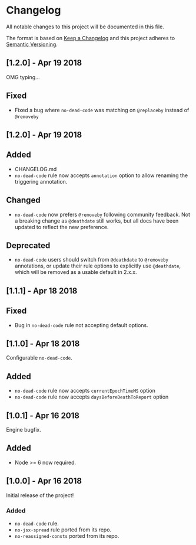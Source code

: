 Changelog
============
All notable changes to this project will be documented in this file.

The format is based on [Keep a Changelog](http://keepachangelog.com/en/1.0.0/)
and this project adheres to [Semantic Versioning](http://semver.org/spec/v2.0.0.html).

## [1.2.0]  - Apr 19 2018
OMG typing...
## Fixed
- Fixed a bug where `no-dead-code` was matching on `@replaceby` instead of `@removeby`
## [1.2.0]  - Apr 19 2018
## Added
- CHANGELOG.md
- `no-dead-code` rule now accepts `annotation` option to allow renaming the triggering annotation.
## Changed
- `no-dead-code` now prefers `@removeby` following community feedback. Not a breaking change as `@deathdate` still works, but all docs have been updated to reflect the new preference.
## Deprecated
- `no-dead-code` users should switch from `@deathdate` to `@removeby` annotations, or update their rule options to explicitly use `@deathdate`, which will be removed as a usable default in 2.x.x.


## [1.1.1]  - Apr 18 2018
## Fixed
- Bug in `no-dead-code` rule not accepting default options.

## [1.1.0]  - Apr 18 2018
Configurable `no-dead-code`.
## Added
- `no-dead-code` rule now accepts `currentEpochTimeMS` option
- `no-dead-code` rule now accepts `daysBeforeDeathToReport` option

## [1.0.1] - Apr 16 2018
Engine bugfix.
## Added
- Node >= 6 now required.


## [1.0.0] - Apr 16 2018
Initial release of the project!
### Added
- `no-dead-code` rule.
- `no-jsx-spread` rule ported from its repo.
- `no-reassigned-consts` ported from its repo.